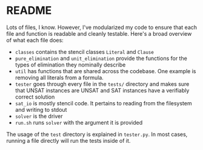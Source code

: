 # README

Lots of files, I know. However, I've modularized my code to ensure that each file and function is readable and cleanly testable.
Here's a broad overview of what each file does:

- `classes` contains the stencil classes `Literal` and `Clause`
- `pure_elimination` and `unit_elimination` provide the functions for the types of elimination they nominally describe
- `util` has functions that are shared across the codebase. One example is removing all literals from a formula.
- `tester` goes through every file in the `tests/` directory and makes sure that UNSAT instances are UNSAT and SAT instances have a verifiably correct solution
- `sat_io` is mostly stencil code. It pertains to reading from the filesystem and writing to stdout
- `solver` is the driver
- `run.sh` runs `solver` with the argument it is provided

The usage of the `test` directory is explained in `tester.py`. In most cases, running a file directly will run the tests inside of it.
